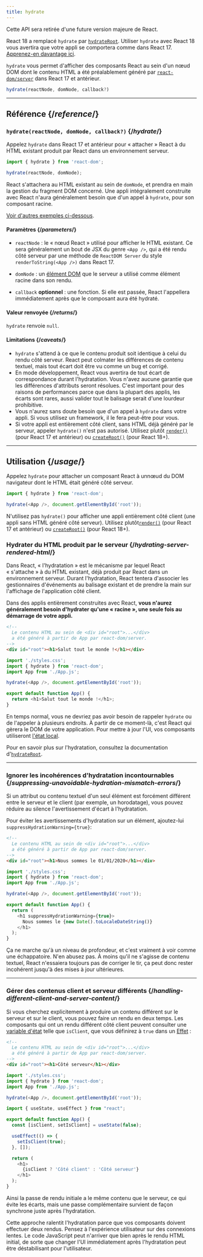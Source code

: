 ```yaml
---
title: hydrate
---
```


<Deprecated>

Cette API sera retirée d'une future version majeure de React.

React 18 a remplacé `hydrate` par [`hydrateRoot`](/reference/react-dom/client/hydrateRoot).  Utiliser `hydrate` avec React 18 vous avertira que votre appli se comportera comme dans React 17. [Apprenez-en davantage ici](/blog/2022/03/08/react-18-upgrade-guide#updates-to-client-rendering-apis).

</Deprecated>

<Intro>

`hydrate` vous permet d'afficher des composants React au sein d'un nœud DOM dont le contenu HTML a été préalablement généré par [`react-dom/server`](/reference/react-dom/server) dans React 17 et antérieur.

```js
hydrate(reactNode, domNode, callback?)
```

</Intro>

<InlineToc />

---

## Référence {/*reference*/}

### `hydrate(reactNode, domNode, callback?)` {/*hydrate*/}

Appelez `hydrate` dans React 17 et antérieur pour « attacher » React à du HTML existant produit par React dans un environnement serveur.

```js
import { hydrate } from 'react-dom';

hydrate(reactNode, domNode);
```

React s'attachera au HTML existant au sein de `domNode`, et prendra en main la gestion du fragment DOM concerné.  Une appli intégralement construite avec React n'aura généralement besoin que d'un appel à `hydrate`, pour son composant racine.

[Voir d'autres exemples ci-dessous](#usage).

#### Paramètres {/*parameters*/}

* `reactNode` : le « nœud React » utilisé pour afficher le HTML existant.  Ce sera généralement un bout de JSX du genre `<App />`, qui a été rendu côté serveur par une méthode de `ReactDOM Server` du style `renderToString(<App />)` dans React 17.

* `domNode` : un [élément DOM](https://developer.mozilla.org/docs/Web/API/Element) que le serveur a utilisé comme élément racine dans son rendu.

* `callback` **optionnel** : une fonction. Si elle est passée, React l'appellera immédiatement après que le composant aura été hydraté.

#### Valeur renvoyée {/*returns*/}

`hydrate` renvoie `null`.

#### Limitations {/*caveats*/}

* `hydrate`  s'attend à ce que le contenu produit soit identique à celui du rendu côté serveur.  React peut colmater les différences de contenu textuel, mais tout écart doit être vu comme un bug et corrigé.
* En mode développement, React vous avertira de tout écart de correspondance durant l'hydratation.  Vous n'avez aucune garantie que les différences d'attributs seront résolues.  C'est important pour des raisons de performances parce que dans la plupart des applis, les écarts sont rares, aussi valider tout le balisage serait d'une lourdeur prohibitive.
* Vous n'aurez sans doute besoin que d'un appel à `hydrate` dans votre appli.  Si vous utilisez un framework, il le fera peut-être pour vous.
* Si votre appli est entièrement côté client, sans HTML déjà généré par le serveur, appeler `hydrate()` n'est pas autorisé. Utilisez plutôt [`render()`](/reference/react-dom/render) (pour React 17 et antérieur) ou [`createRoot()`](/reference/react-dom/client/createRoot) (pour React 18+).

---

## Utilisation {/*usage*/}

Appelez `hydrate` pour attacher un <CodeStep step={1}>composant React</CodeStep> à un<CodeStep step={2}>nœud du DOM navigateur</CodeStep> dont le HTML était généré côté serveur.

```js [[1, 3, "<App />"], [2, 3, "document.getElementById('root')"]]
import { hydrate } from 'react-dom';

hydrate(<App />, document.getElementById('root'));
```

N'utilisez pas `hydrate()` pour afficher une appli entièrement côté client (une appli sans HTML généré côté serveur). Utilisez plutôt[`render()`](/reference/react-dom/render) (pour React 17 et antérieur) ou [`createRoot()`](/reference/react-dom/client/createRoot) (pour React 18+).

### Hydrater du HTML produit par le serveur {/*hydrating-server-rendered-html*/}

Dans React, « l'hydratation » est le mécanisme par lequel React « s'attache » à du HTML existant, déjà produit par React dans un environnement serveur.  Durant l'hydratation, React tentera d'associer les gestionnaires d'événements au balisage existant et de prendre la main sur l'affichage de l'application côté client.

Dans des applis entièrement construites avec React, **vous n'aurez généralement besoin d'hydrater qu'une « racine », une seule fois au démarrage de votre appli.**

<Sandpack>

```html public/index.html
<!--
  Le contenu HTML au sein de <div id="root">...</div>
  a été généré à partir de App par react-dom/server.
-->
<div id="root"><h1>Salut tout le monde !</h1></div>
```

```js index.js active
import './styles.css';
import { hydrate } from 'react-dom';
import App from './App.js';

hydrate(<App />, document.getElementById('root'));
```

```js App.js
export default function App() {
  return <h1>Salut tout le monde !</h1>;
}
```

</Sandpack>

En temps normal, vous ne devriez pas avoir besoin de rappeler `hydrate` ou de l'appeler à plusieurs endroits.  À partir de ce moment-là, c'est React qui gèrera le DOM de votre application. Pour mettre à jour l'UI, vos composants utiliseront [l'état local](/reference/react/useState).

Pour en savoir plus sur l'hydratation, consultez la documentation d'[`hydrateRoot`](/reference/react-dom/client/hydrateRoot).

---

### Ignorer les incohérences d'hydratation incontournables {/*suppressing-unavoidable-hydration-mismatch-errors*/}

Si un attribut ou contenu textuel d'un seul élément est forcément différent entre le serveur et le client (par exemple, un horodatage), vous pouvez réduire au silence l'avertissement d'écart à l'hydratation.

Pour éviter les avertissements d'hydratation sur un élément, ajoutez-lui `suppressHydrationWarning={true}`:

<Sandpack>

```html public/index.html
<!--
  Le contenu HTML au sein de <div id="root">...</div>
  a été généré à partir de App par react-dom/server.
-->
<div id="root"><h1>Nous sommes le 01/01/2020</h1></div>
```

```js index.js
import './styles.css';
import { hydrate } from 'react-dom';
import App from './App.js';

hydrate(<App />, document.getElementById('root'));
```

```js App.js active
export default function App() {
  return (
    <h1 suppressHydrationWarning={true}>
      Nous sommes le {new Date().toLocaleDateString()}
    </h1>
  );
}
```

</Sandpack>

Ça ne marche qu'à un niveau de profondeur, et c'est vraiment à voir comme une échappatoire.  N'en abusez pas.  À moins qu'il ne s'agisse de contenu textuel, React n'essaiera toujours pas de corriger le tir, ça peut donc rester incohérent jusqu'à des mises à jour ultérieures.

---

### Gérer des contenus client et serveur différents {/*handling-different-client-and-server-content*/}

Si vous cherchez explicitement à produire un contenu différent sur le serveur et sur le client, vous pouvez faire un rendu en deux temps.  Les composants qui ont un rendu différent côté client peuvent consulter une [variable d'état](/reference/react/useState) telle que `isClient`, que vous définirez à `true` dans un [Effet](/reference/react/useEffect) :

<Sandpack>

```html public/index.html
<!--
  Le contenu HTML au sein de <div id="root">...</div>
  a été généré à partir de App par react-dom/server.
-->
<div id="root"><h1>Côté serveur</h1></div>
```

```js index.js
import './styles.css';
import { hydrate } from 'react-dom';
import App from './App.js';

hydrate(<App />, document.getElementById('root'));
```

```js App.js active
import { useState, useEffect } from "react";

export default function App() {
  const [isClient, setIsClient] = useState(false);

  useEffect(() => {
    setIsClient(true);
  }, []);

  return (
    <h1>
      {isClient ? 'Côté client' : 'Côté serveur'}
    </h1>
  );
}
```

</Sandpack>

Ainsi la passe de rendu initiale a le même contenu que le serveur, ce qui évite les écarts, mais une passe complémentaire survient de façon synchrone juste après l'hydratation.

<Pitfall>

Cette approche ralentit l'hydratation parce que vos composants doivent effectuer deux rendus.  Pensez à l'expérience utilisateur sur des connexions lentes. Le code JavaScript peut n'arriver que bien après le rendu HTML initial, de sorte que changer l'UI immédiatement après l'hydratation peut être déstabilisant pour l'utilisateur.

</Pitfall>
